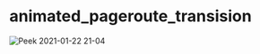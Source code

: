 # animated_pageroute_transision

![Peek 2021-01-22 21-04](https://user-images.githubusercontent.com/35651583/105500505-90bd4c80-5cf5-11eb-8d32-615caa07b603.gif)
